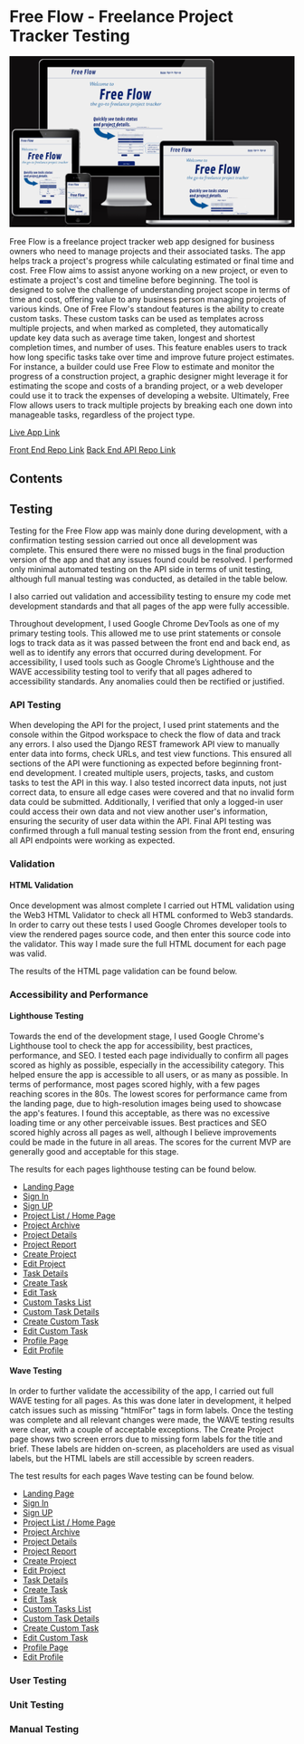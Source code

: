 # Free Flow - Freelance Project Tracker Testing


![Responsive Image](/docmedia/design/responsive.png)


Free Flow is a freelance project tracker web app designed for business owners who need to manage projects and their associated tasks.
The app helps track a project's progress while calculating estimated or final time and cost. Free Flow aims to assist anyone working on a new project, or even to estimate a project's cost and timeline before beginning. The tool is designed to solve the challenge of understanding project scope in terms of time and cost, offering value to any business person managing projects of various kinds.
One of Free Flow's standout features is the ability to create custom tasks. These custom tasks can be used as templates across multiple projects, and when marked as completed, they automatically update key data such as average time taken, longest and shortest completion times, and number of uses. This feature enables users to track how long specific tasks take over time and improve future project estimates.
For instance, a builder could use Free Flow to estimate and monitor the progress of a construction project, a graphic designer might leverage it for estimating the scope and costs of a branding project, or a web developer could use it to track the expenses of developing a website.
Ultimately, Free Flow allows users to track multiple projects by breaking each one down into manageable tasks, regardless of the project type.

[Live App Link](https://freeflow-app-3695609defd0.herokuapp.com/)

[Front End Repo Link](https://github.com/KyleMardell/freeflow-app)
[Back End API Repo Link](https://github.com/KyleMardell/freeflow-api)

## Contents

## Testing
Testing for the Free Flow app was mainly done during development, with a confirmation testing session carried out once all development was complete. This ensured there were no missed bugs in the final production version of the app and that any issues found could be resolved. I performed only minimal automated testing on the API side in terms of unit testing, although full manual testing was conducted, as detailed in the table below.

I also carried out validation and accessibility testing to ensure my code met development standards and that all pages of the app were fully accessible.

Throughout development, I used Google Chrome DevTools as one of my primary testing tools. This allowed me to use print statements or console logs to track data as it was passed between the front end and back end, as well as to identify any errors that occurred during development. For accessibility, I used tools such as Google Chrome’s Lighthouse and the WAVE accessibility testing tool to verify that all pages adhered to accessibility standards. Any anomalies could then be rectified or justified.

### API Testing
When developing the API for the project, I used print statements and the console within the Gitpod workspace to check the flow of data and track any errors. I also used the Django REST framework API view to manually enter data into forms, check URLs, and test view functions. This ensured all sections of the API were functioning as expected before beginning front-end development.
I created multiple users, projects, tasks, and custom tasks to test the API in this way. I also tested incorrect data inputs, not just correct data, to ensure all edge cases were covered and that no invalid form data could be submitted. Additionally, I verified that only a logged-in user could access their own data and not view another user's information, ensuring the security of user data within the API.
Final API testing was confirmed through a full manual testing session from the front end, ensuring all API endpoints were working as expected.

### Validation

#### HTML Validation
Once development was almost complete I carried out HTML validation using the Web3 HTML Validator to check all HTML conformed to Web3 standards. In order to carry out these tests I used Google Chromes developer tools to view the rendered pages source code, and then enter this source code into the validator. This way I made sure the full HTML document for each page was valid.

The results of the HTML page validation can be found below.

### Accessibility and Performance

#### Lighthouse Testing

Towards the end of the development stage, I used Google Chrome's Lighthouse tool to check the app for accessibility, best practices, performance, and SEO. I tested each page individually to confirm all pages scored as highly as possible, especially in the accessibility category. This helped ensure the app is accessible to all users, or as many as possible.
In terms of performance, most pages scored highly, with a few pages reaching scores in the 80s. The lowest scores for performance came from the landing page, due to high-resolution images being used to showcase the app's features. I found this acceptable, as there was no excessive loading time or any other perceivable issues.
Best practices and SEO scored highly across all pages as well, although I believe improvements could be made in the future in all areas. The scores for the current MVP are generally good and acceptable for this stage.

The results for each pages lighthouse testing can be found below.

- [Landing Page]()
- [Sign In]()
- [Sign UP]()
- [Project List / Home Page]()
- [Project Archive]()
- [Project Details]()
- [Project Report]()
- [Create Project]()
- [Edit Project]()
- [Task Details]()
- [Create Task]()
- [Edit Task]()
- [Custom Tasks List]()
- [Custom Task Details]()
- [Create Custom Task]()
- [Edit Custom Task]()
- [Profile Page]()
- [Edit Profile]()


#### Wave Testing
In order to further validate the accessibility of the app, I carried out full WAVE testing for all pages. As this was done later in development, it helped catch issues such as missing "htmlFor" tags in form labels. Once the testing was complete and all relevant changes were made, the WAVE testing results were clear, with a couple of acceptable exceptions.
The Create Project page shows two screen errors due to missing form labels for the title and brief. These labels are hidden on-screen, as placeholders are used as visual labels, but the HTML labels are still accessible by screen readers.

The test results for each pages Wave testing can be found below.
- [Landing Page]()
- [Sign In]()
- [Sign UP]()
- [Project List / Home Page]()
- [Project Archive]()
- [Project Details]()
- [Project Report]()
- [Create Project]()
- [Edit Project]()
- [Task Details]()
- [Create Task]()
- [Edit Task]()
- [Custom Tasks List]()
- [Custom Task Details]()
- [Create Custom Task]()
- [Edit Custom Task]()
- [Profile Page]()
- [Edit Profile]()

### User Testing

### Unit Testing

### Manual Testing